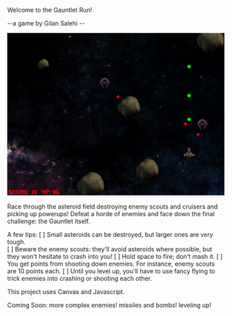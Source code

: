 Welcome to the Gauntlet Run!

--a game by Gilan Salehi --

[GauntletRun]: www.gilansalehi.com/Asteroids2

![GauntletRun](Asteroids/assets/GauntletRun.PNG)

Race through the asteroid field destroying enemy scouts and cruisers and picking up powerups!  Defeat a horde of enemies and face down the final challenge: the Gauntlet itself.

A few tips:
[ ] Small asteroids can be destroyed, but larger ones are very tough.  
[ ] Beware the enemy scouts: they'll avoid asteroids where possible, but they won't hesitate to crash into you!
[ ] Hold space to fire; don't mash it.
[ ] You get points from shooting down enemies.  For instance, enemy scouts are 10 points each.
[ ] Until you level up, you'll have to use fancy flying to trick enemies into crashing or shooting each other.

This project uses Canvas and Javascript.

Coming Soon:
more complex enemies!
missiles and bombs!
leveling up!
